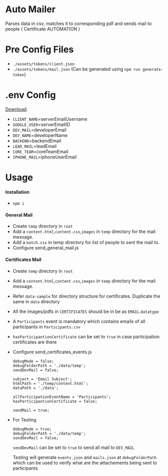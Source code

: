 # Auto Mailer

Parses data in csv, matches it to corresponding pdf and sends mail to people ( Certificate AUTOMATION )

# Pre Config Files

-   `./assets/tokens/client.json`
-   `./assets/tokens/mail.json` (Can be generated using `npm run generate-token`)

# .env Config

[Download](https://drive.google.com/drive/folders/1EvwqmuNksuRUwWCN28FU10LeqhgvOyp7?usp=sharing).

-   `CLIENT_NAME`=serverEmailUsername
-   `GOOGLE_USER`=serverEmailID
-   `DEV_MAIL`=developerEmail
-   `DEV_NAME`=developerName
-   `BACKEND`=backendEmail
-   `LEAD_MAIL`=leadEmail
-   `CORE_TEAM`=coreTeamEmail
-   `IPHONE_MAIL`=iphoneUserEmail

# Usage

#### Installation

-   `npm i`

#### General Mail

-   Create `temp` directory in `root`
-   Add a `content.html`,`content.css`,`images` in `temp` directory for the mail message.
-   Add a `batch.css` in temp directory for list of people to sent the mail to.
-   Configure send_general_mail.js

#### Certificates Mail

-   Create `temp` directory in `root`
-   Add a `content.html`,`content.css`,`images` in `temp` directory for the mail message.
-   Refer `data-sample` for directory structure for certificates. Duplicate the same in `data` directory
-   All the images/pdfs in `CERTIFICATES` should be in be as `EMAIL`.`datatype`
-   A `Participants` event is mandatory which contains emails of all participants in `Participants.csv`
-   `hasParticipantionCertificate` can be set to `true` in case participation certificates are there
-   Configure send_certificates_events.js

    ```
    debugMode = false;
    debugFolderPath = './data/temp';
    sendDevMail = false;

    subject = 'Email Subject';
    htmlPath = './temp/content.html';
    dataPath = './data';

    allParticipationEventName = 'Participants';
    hasParticipantionCertificate = false;

    sendMail = true;
    ```

-   For Testing

    ```
    debugMode = true;
    debugFolderPath = './data/temp';
    sendDevMail = false;
    ```

    `sendDevMail` can be set to `true` to send all mail to `DEV_MAIL`

    Testing will generate `events.json` and `mails.json` at `debugFolderPath` which can be used to verify what are the attachements being sent to participants
